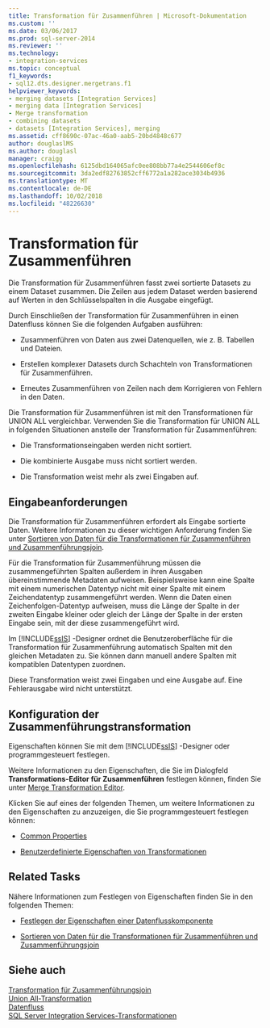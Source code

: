 ```yaml
---
title: Transformation für Zusammenführen | Microsoft-Dokumentation
ms.custom: ''
ms.date: 03/06/2017
ms.prod: sql-server-2014
ms.reviewer: ''
ms.technology:
- integration-services
ms.topic: conceptual
f1_keywords:
- sql12.dts.designer.mergetrans.f1
helpviewer_keywords:
- merging datasets [Integration Services]
- merging data [Integration Services]
- Merge transformation
- combining datasets
- datasets [Integration Services], merging
ms.assetid: cff8690c-07ac-46a0-aab5-20bd4848c677
author: douglaslMS
ms.author: douglasl
manager: craigg
ms.openlocfilehash: 6125dbd164065afc0ee808bb77a4e2544606ef8c
ms.sourcegitcommit: 3da2edf82763852cff6772a1a282ace3034b4936
ms.translationtype: MT
ms.contentlocale: de-DE
ms.lasthandoff: 10/02/2018
ms.locfileid: "48226630"
---
```

# <a name="merge-transformation"></a>Transformation für Zusammenführen
  Die Transformation für Zusammenführen fasst zwei sortierte Datasets zu einem Dataset zusammen. Die Zeilen aus jedem Dataset werden basierend auf Werten in den Schlüsselspalten in die Ausgabe eingefügt.  
  
 Durch Einschließen der Transformation für Zusammenführen in einen Datenfluss können Sie die folgenden Aufgaben ausführen:  
  
-   Zusammenführen von Daten aus zwei Datenquellen, wie z. B. Tabellen und Dateien.  
  
-   Erstellen komplexer Datasets durch Schachteln von Transformationen für Zusammenführen.  
  
-   Erneutes Zusammenführen von Zeilen nach dem Korrigieren von Fehlern in den Daten.  
  
 Die Transformation für Zusammenführen ist mit den Transformationen für UNION ALL vergleichbar. Verwenden Sie die Transformation für UNION ALL in folgenden Situationen anstelle der Transformation für Zusammenführen:  
  
-   Die Transformationseingaben werden nicht sortiert.  
  
-   Die kombinierte Ausgabe muss nicht sortiert werden.  
  
-   Die Transformation weist mehr als zwei Eingaben auf.  
  
## <a name="input-requirements"></a>Eingabeanforderungen  
 Die Transformation für Zusammenführen erfordert als Eingabe sortierte Daten. Weitere Informationen zu dieser wichtigen Anforderung finden Sie unter [Sortieren von Daten für die Transformationen für Zusammenführen und Zusammenführungsjoin](sort-data-for-the-merge-and-merge-join-transformations.md).  
  
 Für die Transformation für Zusammenführung müssen die zusammengeführten Spalten außerdem in ihren Ausgaben übereinstimmende Metadaten aufweisen. Beispielsweise kann eine Spalte mit einem numerischen Datentyp nicht mit einer Spalte mit einem Zeichendatentyp zusammengeführt werden. Wenn die Daten einen Zeichenfolgen-Datentyp aufweisen, muss die Länge der Spalte in der zweiten Eingabe kleiner oder gleich der Länge der Spalte in der ersten Eingabe sein, mit der diese zusammengeführt wird.  
  
 Im [!INCLUDE[ssIS](../../../includes/ssis-md.md)] -Designer ordnet die Benutzeroberfläche für die Transformation für Zusammenführung automatisch Spalten mit den gleichen Metadaten zu. Sie können dann manuell andere Spalten mit kompatiblen Datentypen zuordnen.  
  
 Diese Transformation weist zwei Eingaben und eine Ausgabe auf. Eine Fehlerausgabe wird nicht unterstützt.  
  
## <a name="configuration-of-the-merge-transformation"></a>Konfiguration der Zusammenführungstransformation  
 Eigenschaften können Sie mit dem [!INCLUDE[ssIS](../../../includes/ssis-md.md)] -Designer oder programmgesteuert festlegen.  
  
 Weitere Informationen zu den Eigenschaften, die Sie im Dialogfeld **Transformations-Editor für Zusammenführen** festlegen können, finden Sie unter [Merge Transformation Editor](../../merge-transformation-editor.md).  
  
 Klicken Sie auf eines der folgenden Themen, um weitere Informationen zu den Eigenschaften zu anzuzeigen, die Sie programmgesteuert festlegen können:  
  
-   [Common Properties](../../common-properties.md)  
  
-   [Benutzerdefinierte Eigenschaften von Transformationen](transformation-custom-properties.md)  
  
## <a name="related-tasks"></a>Related Tasks  
 Nähere Informationen zum Festlegen von Eigenschaften finden Sie in den folgenden Themen:  
  
-   [Festlegen der Eigenschaften einer Datenflusskomponente](../set-the-properties-of-a-data-flow-component.md)  
  
-   [Sortieren von Daten für die Transformationen für Zusammenführen und Zusammenführungsjoin](sort-data-for-the-merge-and-merge-join-transformations.md)  
  
## <a name="see-also"></a>Siehe auch  
 [Transformation für Zusammenführungsjoin](merge-join-transformation.md)   
 [Union All-Transformation](union-all-transformation.md)   
 [Datenfluss](../data-flow.md)   
 [SQL Server Integration Services-Transformationen](integration-services-transformations.md)  
  
  

